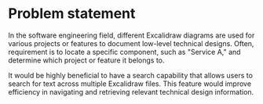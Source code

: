 # Problem statement
In the software engineering field, different Excalidraw diagrams are used for various projects or features to document low-level technical designs. Often, requirement is to locate a specific component, such as "Service A," and determine which project or feature it belongs to.

It would be highly beneficial to have a search capability that allows users to search for text across multiple Excalidraw files. This feature would improve efficiency in navigating and retrieving relevant technical design information.

